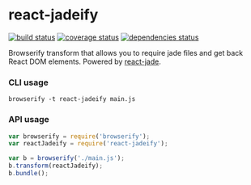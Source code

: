 # react-jadeify

[![build status][build-badge]][build-href]
[![coverage status][coverage-badge]][coverage-href]
[![dependencies status][deps-badge]][deps-href]

Browserify transform that allows you to require jade files and get back React DOM elements. Powered by [react-jade](https://github.com/pugjs/react-jade).

### CLI usage

```
browserify -t react-jadeify main.js
```

### API usage

```javascript
var browserify = require('browserify');
var reactJadeify = require('react-jadeify');

var b = browserify('./main.js');
b.transform(reactJadeify);
b.bundle();
```

[build-badge]: https://travis-ci.org/rtsao/react-jadeify.svg?branch=master
[build-href]: https://travis-ci.org/rtsao/react-jadeify
[coverage-badge]: https://coveralls.io/repos/rtsao/react-jadeify/badge.svg?branch=master&service=github
[coverage-href]: https://coveralls.io/github/rtsao/react-jadeify?branch=master
[deps-badge]: https://david-dm.org/rtsao/react-jadeify.svg
[deps-href]: https://david-dm.org/rtsao/react-jadeify
